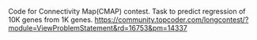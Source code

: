 Code for Connectivity Map(CMAP) contest. Task to predict regression of 10K genes from 1K genes. 
https://community.topcoder.com/longcontest/?module=ViewProblemStatement&rd=16753&pm=14337
